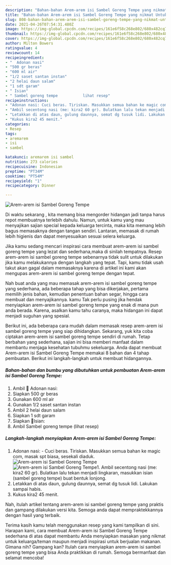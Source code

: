 ```yaml
---
description: "Bahan-bahan Arem-arem isi Sambel Goreng Tempe yang nikmat Untuk Jualan"
title: "Bahan-bahan Arem-arem isi Sambel Goreng Tempe yang nikmat Untuk Jualan"
slug: 808-bahan-bahan-arem-arem-isi-sambel-goreng-tempe-yang-nikmat-untuk-jualan
date: 2021-04-26T07:54:31.480Z
image: https://img-global.cpcdn.com/recipes/161e6f58c268e802/680x482cq70/arem-arem-isi-sambel-goreng-tempe-foto-resep-utama.jpg
thumbnail: https://img-global.cpcdn.com/recipes/161e6f58c268e802/680x482cq70/arem-arem-isi-sambel-goreng-tempe-foto-resep-utama.jpg
cover: https://img-global.cpcdn.com/recipes/161e6f58c268e802/680x482cq70/arem-arem-isi-sambel-goreng-tempe-foto-resep-utama.jpg
author: Milton Bowers
ratingvalue: 4
reviewcount: 14
recipeingredient:
- "  Adonan nasi"
- "500 gr beras"
- "600 ml air"
- "1/2 saset santan instan"
- "2 helai daun salam"
- "1 sdt garam"
- " Isian"
- " Sambel goreng tempe           lihat resep"
recipeinstructions:
- "Adonan nasi: Cuci beras. Tiriskan. Masukkan semua bahan ke magic com, masak spt biasa, sesekali diaduk."
- "Ambil secentong nasi (me: kira2 60 gr). Bulatkan lalu tekan menjadi lingkaran, masukkan isian (sambel goreng tempe) buat bentuk lonjong."
- "Letakkan di atas daun, gulung daunnya, semat dg tusuk lidi. Lakukan sampai habis."
- "Kukus kira2 45 menit."
categories:
- Resep
tags:
- aremarem
- isi
- sambel

katakunci: aremarem isi sambel 
nutrition: 273 calories
recipecuisine: Indonesian
preptime: "PT34M"
cooktime: "PT54M"
recipeyield: "1"
recipecategory: Dinner

---
```



![Arem-arem isi Sambel Goreng Tempe](https://img-global.cpcdn.com/recipes/161e6f58c268e802/680x482cq70/arem-arem-isi-sambel-goreng-tempe-foto-resep-utama.jpg)

Di waktu  sekarang , kita memang bisa mengorder hidangan jadi tanpa harus repot membuatnya terlebih dahulu. Namun, untuk kamu yang mau menyajikan sajian special kepada keluarga tercinta, maka kita memang lebih bagus memasaknya dengan tangan sendiri. Lantaran, memasak di rumah lebih higienis dan dapat menyesuaikan sesuai selera keluarga.

Jika kamu sedang mencari inspirasi cara membuat arem-arem isi sambel goreng tempe yang lezat dan sederhana,maka di sinilah tempatnya. Resep arem-arem isi sambel goreng tempe  sebenarnya tidak sulit untuk dilakukan jika kamu melakukannya dengan langkah yang tepat. Tapi, kamu tidak usah takut akan gagal dalam memasaknya 
karena di artikel ini kami akan mengupas arem-arem isi sambel goreng tempe dengan tepat.  



Nah buat anda yang mau memasak arem-arem isi sambel goreng tempe yang sederhana, ada beberapa tahap yang bisa dikerjakan, pertama memilih jenis bahan, kemudian penentuan bahan segar, hingga cara membuat dan menyajikannya. kamu Tak perlu pusing jika hendak menyiapkan arem-arem isi sambel goreng tempe yang enak di mana pun anda berada. Karena, asalkan kamu  tahu caranya, maka hidangan ini dapat menjadi suguhan yang spesial.

Berikut ini, ada beberapa cara mudah dalam memasak resep arem-arem isi sambel goreng tempe yang siap dihidangkan. Sekarang, yuk kita coba ciptakan arem-arem isi sambel goreng tempe sendiri di rumah. Tetap berbahan yang sederhana, sajian ini bisa memberi manfaat dalam membantu menjaga kesehatan tubuhmu sekeluarga. Anda dapat membuat Arem-arem isi Sambel Goreng Tempe memakai 8 bahan dan 4 tahap pembuatan. Berikut ini langkah-langkah untuk membuat hidangannya.

<!--inarticleads1-->

##### Bahan-bahan dan bumbu yang dibutuhkan untuk pembuatan Arem-arem isi Sambel Goreng Tempe:

1. Ambil  🌺 Adonan nasi:
1. Siapkan 500 gr beras
1. Gunakan 600 ml air
1. Gunakan 1/2 saset santan instan
1. Ambil 2 helai daun salam
1. Siapkan 1 sdt garam
1. Siapkan  🌺Isian:
1. Ambil  Sambel goreng tempe           (lihat resep)




<!--inarticleads2-->

##### Langkah-langkah menyiapkan Arem-arem isi Sambel Goreng Tempe:

1. Adonan nasi: - Cuci beras. Tiriskan. Masukkan semua bahan ke magic com, masak spt biasa, sesekali diaduk.
<img src="https://img-global.cpcdn.com/steps/f36be4df97d2d2fc/160x128cq70/arem-arem-isi-sambel-goreng-tempe-langkah-memasak-1-foto.jpg" alt="Arem-arem isi Sambel Goreng Tempe"><img src="https://img-global.cpcdn.com/steps/2b713f990e7674c8/160x128cq70/arem-arem-isi-sambel-goreng-tempe-langkah-memasak-1-foto.jpg" alt="Arem-arem isi Sambel Goreng Tempe">1. Ambil secentong nasi (me: kira2 60 gr). Bulatkan lalu tekan menjadi lingkaran, masukkan isian (sambel goreng tempe) buat bentuk lonjong.
1. Letakkan di atas daun, gulung daunnya, semat dg tusuk lidi. Lakukan sampai habis.
1. Kukus kira2 45 menit.




Nah, itulah artikel tentang  arem-arem isi sambel goreng tempe  yang praktis dan gampang dilakukan versi kita. Semoga anda dapat mempraktekkannya dengan hasil yang terbaik. 

Terima kasih kamu telah menggunakan resep yang kami tampilkan di sini. Harapan kami, cara membuat  Arem-arem isi Sambel Goreng Tempe sederhana di atas dapat membantu Anda menyiapkan masakan yang nikmat untuk keluarga/teman maupun menjadi inspirasi untuk berjualan makanan. Gimana nih? Gampang kan? Itulah cara menyiapkan arem-arem isi sambel goreng tempe yang bisa Anda praktikkan di rumah. Semoga bermanfaat dan selamat mencoba!

